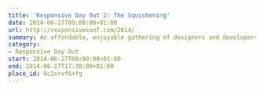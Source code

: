 ```yaml
---
title: 'Responsive Day Out 2: The Squishening'
date: 2014-06-27T09:00:00+01:00
url: http://responsiveconf.com/2014/
summary: An affordable, enjoyable gathering of designers and developers sharing their workflow strategies, techniques, and experiences with responsive web design.
category:
- Responsive Day Out
start: 2014-06-27T09:00:00+01:00
end: 2014-06-27T17:30:00+01:00
place_id: 9c2xrvf6+fg
---
```

